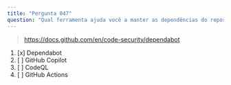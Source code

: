 ```yaml
---
title: "Pergunta 047"
question: "Qual ferramenta ajuda você a manter as dependências do repositório atualizadas?"
---
```



> https://docs.github.com/en/code-security/dependabot
1. [x] Dependabot  
1. [ ] GitHub Copilot  
1. [ ] CodeQL  
1. [ ] GitHub Actions  
